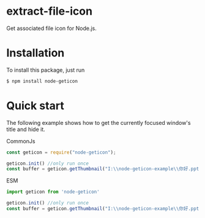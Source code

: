 # extract-file-icon

Get associated file icon for Node.js.

# Installation

To install this package, just run

```bash
$ npm install node-geticon
```

# Quick start

The following example shows how to get the currently focused window's title and hide it.

CommonJs
```javascript
const geticon = require("node-geticon");

geticon.init() //only run once
const buffer = geticon.getThumbnail("I:\\node-geticon-example\\你好.pptx", "image/png") // Returns PNG buffer of 256x256 file icon at given path. 
```

ESM
```javascript
import geticon from 'node-geticon'

geticon.init() //only run once
const buffer = geticon.getThumbnail("I:\\node-geticon-example\\你好.pptx", "image/png") // Returns PNG buffer of 256x256 file icon at given path. 
```
